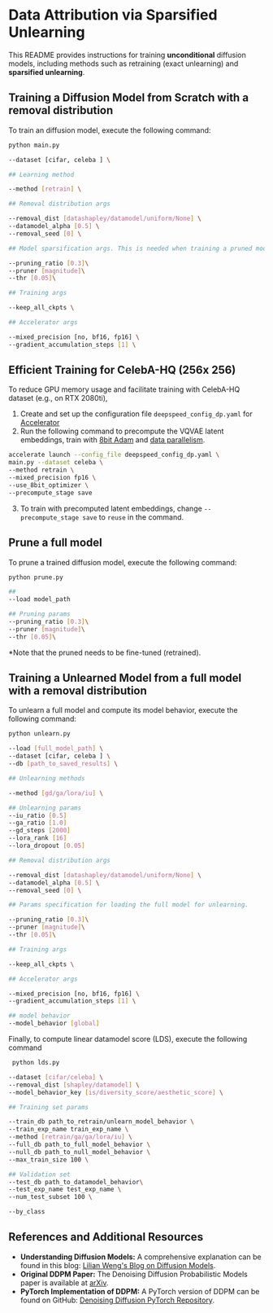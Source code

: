 # Data Attribution via Sparsified Unlearning

This README provides instructions for training **unconditional** diffusion models, including methods such as retraining (exact unlearning) and **sparsified unlearning**.

## Training a Diffusion Model from Scratch with a removal distribution
To train an diffusion model, execute the following command:

```bash
python main.py

--dataset [cifar, celeba ] \

## Learning method

--method [retrain] \

## Removal distribution args

--removal_dist [datashapley/datamodel/uniform/None] \
--datamodel_alpha [0.5] \
--removal_seed [0] \

## Model sparsification args. This is needed when training a pruned model

--pruning_ratio [0.3]\
--pruner [magnitude]\
--thr [0.05]\

## Training args

--keep_all_ckpts \

## Accelerator args

--mixed_precision [no, bf16, fp16] \
--gradient_accumulation_steps [1] \
```

## Efficient Training for CelebA-HQ (256x 256)
To reduce GPU memory usage and facilitate training with CelebA-HQ dataset (e.g., on RTX 2080ti),

1. Create and set up the configuration file `deepspeed_config_dp.yaml` for [Accelerator](https://huggingface.co/docs/accelerate/en/package_reference/accelerator)
2. Run the following command to precompute the VQVAE latent embeddings, train with [8bit Adam](https://github.com/TimDettmers/bitsandbytes) and [data parallelism](https://huggingface.co/docs/accelerate/v0.27.2/en/usage_guides/deepspeed#deepspeed-config-file).

```bash
accelerate launch --config_file deepspeed_config_dp.yaml \
main.py --dataset celeba \
--method retrain \
--mixed_precision fp16 \
--use_8bit_optimizer \
--precompute_stage save
```
3. To train with precomputed latent embeddings, change `--precompute_stage save` to `reuse` in the command.

## Prune a full model
To prune a trained diffusion model, execute the following command:
```bash
python prune.py

##
--load model_path

## Pruning params
--pruning_ratio [0.3]\
--pruner [magnitude]\
--thr [0.05]\
```
*Note that the pruned needs to be fine-tuned (retrained).

## Training a Unlearned Model from a full model with a removal distribution
To unlearn a full model and compute its model behavior, execute the following command:

```bash
python unlearn.py

--load [full_model_path] \
--dataset [cifar, celeba ] \
--db [path_to_saved_results] \

## Unlearning methods

--method [gd/ga/lora/iu] \

## Unlearning params
--iu_ratio [0.5]
--ga_ratio [1.0]
--gd_steps [2000]
--lora_rank [16]
--lora_dropout [0.05]

## Removal distribution args

--removal_dist [datashapley/datamodel/uniform/None] \
--datamodel_alpha [0.5] \
--removal_seed [0] \

## Params specification for loading the full model for unlearning.

--pruning_ratio [0.3]\
--pruner [magnitude]\
--thr [0.05]\

## Training args

--keep_all_ckpts \

## Accelerator args

--mixed_precision [no, bf16, fp16] \
--gradient_accumulation_steps [1] \

## model behavior
--model_behavior [global]

```

Finally, to compute linear datamodel score (LDS), execute the following command

```bash
 python lds.py

--dataset [cifar/celeba] \
--removal_dist [shapley/datamodel] \
--model_behavior_key [is/diversity_score/aesthetic_score] \

## Training set params

--train_db path_to_retrain/unlearn_model_behavior \
--train_exp_name train_exp_name \
--method [retrain/ga/ga/lora/iu] \
--full_db path_to_full_model_behavior \
--null_db path_to_null_model_behavior \
--max_train_size 100 \

## Validation set
--test_db path_to_datamodel_behavior\
--test_exp_name test_exp_name \
--num_test_subset 100 \

--by_class
```

## References and Additional Resources

- **Understanding Diffusion Models:** A comprehensive explanation can be found in this blog: [Lilian Weng's Blog on Diffusion Models](https://lilianweng.github.io/posts/2021-07-11-diffusion-models/).
- **Original DDPM Paper:** The Denoising Diffusion Probabilistic Models paper is available at [arXiv](https://arxiv.org/pdf/2006.11239.pdf).
- **PyTorch Implementation of DDPM:** A PyTorch version of DDPM can be found on GitHub: [Denoising Diffusion PyTorch Repository](https://github.com/lucidrains/denoising-diffusion-pytorch).